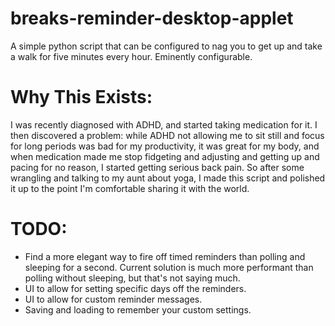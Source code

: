 # breaks-reminder-desktop-applet
 A simple python script that can be configured to nag you to get up and take a walk for five minutes every hour. Eminently configurable.

# Why This Exists:
 I was recently diagnosed with ADHD, and started taking medication for it. I then discovered a problem: while ADHD not allowing me to sit still and focus for long periods was bad for my productivity, it was great for my body, and when medication made me stop fidgeting and adjusting and getting up and pacing for no reason, I started getting serious back pain. So after some wrangling and talking to my aunt about yoga, I made this script and polished it up to the point I'm comfortable sharing it with the world.

# TODO:
- Find a more elegant way to fire off timed reminders than polling and sleeping for a second. Current solution is much more performant than polling without sleeping, but that's not saying much.
- UI to allow for setting specific days off the reminders.
- UI to allow for custom reminder messages.
- Saving and loading to remember your custom settings.
